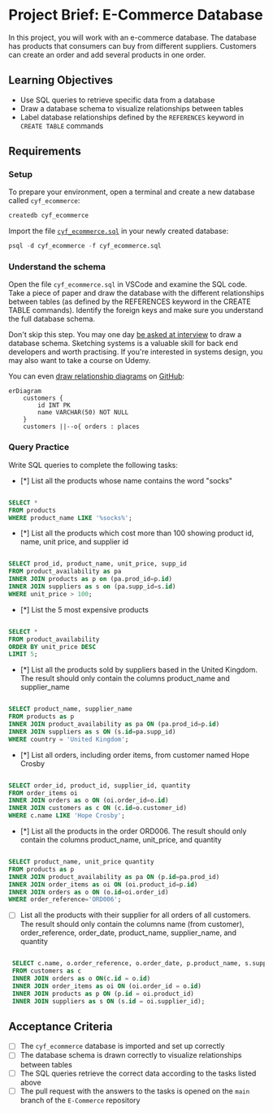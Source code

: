 # Project Brief: E-Commerce Database

In this project, you will work with an e-commerce database. The database has products that consumers can buy from different suppliers. Customers can create an order and add several products in one order.

## Learning Objectives

- Use SQL queries to retrieve specific data from a database
- Draw a database schema to visualize relationships between tables
- Label database relationships defined by the `REFERENCES` keyword in `CREATE TABLE` commands

## Requirements

### Setup

To prepare your environment, open a terminal and create a new database called `cyf_ecommerce`:

```sql
createdb cyf_ecommerce
```

Import the file [`cyf_ecommerce.sql`](./cyf_ecommerce.sql) in your newly created database:

```sql
psql -d cyf_ecommerce -f cyf_ecommerce.sql
```

### Understand the schema

Open the file `cyf_ecommerce.sql` in VSCode and examine the SQL code. Take a piece of paper and draw the database with the different relationships between tables (as defined by the REFERENCES keyword in the CREATE TABLE commands). Identify the foreign keys and make sure you understand the full database schema.

Don't skip this step. You may one day [be asked at interview](https://monzo.com/blog/2022/03/23/demystifying-the-backend-engineering-interview-process) to draw a database schema. Sketching systems is a valuable skill for back end developers and worth practising. If you're interested in systems design, you may also want to take a course on Udemy.

You can even [draw relationship diagrams](https://mermaid.js.org/syntax/entityRelationshipDiagram.html) on [GitHub](https://docs.github.com/en/get-started/writing-on-github/working-with-advanced-formatting/creating-diagrams):

```mermaid
erDiagram
    customers {
        id INT PK
        name VARCHAR(50) NOT NULL
    }
    customers ||--o{ orders : places
```

### Query Practice

Write SQL queries to complete the following tasks:

- [*] List all the products whose name contains the word "socks"

```sql

SELECT *
FROM products
WHERE product_name LIKE '%socks%';

```

- [*] List all the products which cost more than 100 showing product id, name, unit price, and supplier id

```sql

SELECT prod_id, product_name, unit_price, supp_id
FROM product_availability as pa
INNER JOIN products as p on (pa.prod_id=p.id)
INNER JOIN suppliers as s on (pa.supp_id=s.id)
WHERE unit_price > 100;

```

- [*] List the 5 most expensive products

```sql

SELECT *
FROM product_availability
ORDER BY unit_price DESC
LIMIT 5;

```

- [*] List all the products sold by suppliers based in the United Kingdom. The result should only contain the columns product_name and supplier_name

```sql

SELECT product_name, supplier_name
FROM products as p
INNER JOIN product_availability as pa ON (pa.prod_id=p.id)
INNER JOIN suppliers as s ON (s.id=pa.supp_id)
WHERE country = 'United Kingdom';

```

- [*] List all orders, including order items, from customer named Hope Crosby

```sql

SELECT order_id, product_id, supplier_id, quantity
FROM order_items oi
INNER JOIN orders as o ON (oi.order_id=o.id)
INNER JOIN customers as c ON (c.id=o.customer_id)
WHERE c.name LIKE 'Hope Crosby';

```

- [*] List all the products in the order ORD006. The result should only contain the columns product_name, unit_price, and quantity

```sql

SELECT product_name, unit_price quantity
FROM products as p
INNER JOIN product_availability as pa ON (p.id=pa.prod_id)
INNER JOIN order_items as oi ON (oi.product_id=p.id)
INNER JOIN orders as o ON (o.id=oi.order_id)
WHERE order_reference='ORD006';

```

- [ ] List all the products with their supplier for all orders of all customers. The result should only contain the columns name (from customer), order_reference, order_date, product_name, supplier_name, and quantity

```sql

 SELECT c.name, o.order_reference, o.order_date, p.product_name, s.supplier_name, oi.quantity
 FROM customers as c
 INNER JOIN orders as o ON(c.id = o.id)
 INNER JOIN order_items as oi ON (oi.order_id = o.id)
 INNER JOIN products as p ON (p.id = oi.product_id)
 INNER JOIN suppliers as s ON (s.id = oi.supplier_id);

```

## Acceptance Criteria

- [ ] The `cyf_ecommerce` database is imported and set up correctly
- [ ] The database schema is drawn correctly to visualize relationships between tables
- [ ] The SQL queries retrieve the correct data according to the tasks listed above
- [ ] The pull request with the answers to the tasks is opened on the `main` branch of the `E-Commerce` repository
